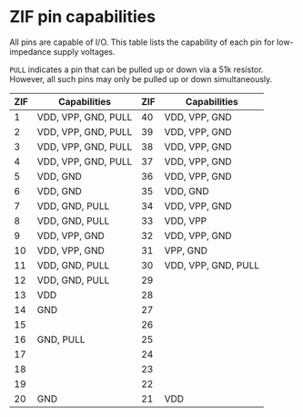 # ZIF pin capabilities

All pins are capable of I/O. This table lists the capability of
each pin for low-impedance supply voltages.

`PULL` indicates a pin that can be pulled up or down via a 51k
resistor. However, all such pins may only be pulled up or down
simultaneously.

| ZIF | Capabilities | ZIF | Capabilities |
| --- | ------------ | --- | ------------ |
| 1   | VDD, VPP, GND, PULL | 40 | VDD, VPP, GND |
| 2   | VDD, VPP, GND, PULL | 39 | VDD, VPP, GND |
| 3   | VDD, VPP, GND, PULL | 38 | VDD, VPP, GND |
| 4   | VDD, VPP, GND, PULL | 37 | VDD, VPP, GND |
| 5   | VDD, GND | 36 | VDD, VPP, GND |
| 6   | VDD, GND | 35 | VDD, GND |
| 7   | VDD, GND, PULL | 34 | VDD, VPP, GND |
| 8   | VDD, GND, PULL | 33 | VDD, VPP |
| 9   | VDD, VPP, GND | 32 | VDD, VPP, GND |
| 10  | VDD, VPP, GND | 31 | VPP, GND |
| 11  | VDD, GND, PULL | 30 | VDD, VPP, GND, PULL |
| 12  | VDD, GND, PULL | 29 | |
| 13  | VDD | 28 | |
| 14  | GND | 27 | |
| 15  |  | 26 | |
| 16  | GND, PULL | 25 | |
| 17  |  | 24 | |
| 18  |  | 23 | |
| 19  |  | 22 | |
| 20  | GND | 21 | VDD |
